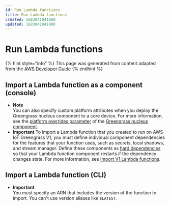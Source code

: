 ```yaml
---
id: Run Lambda functions
title: Run Lambda functions
created: 1683841041000
updated: 1683841041000
---
```

# Run Lambda functions

{% hint style="info" %}
This page was generated from content adapted from the [AWS Developer Guide](https://github.com/awsdocs/aws-iot-greengrass-v2-developer-guide.git)
{% endhint %}

## Import a Lambda function as a component (console)

- **Note**  
You can also specify custom platform attributes when you deploy the Greengrass nucleus component to a core device\. For more information, see the [platform overrides parameter](greengrass-nucleus-component.md#greengrass-nucleus-component-configuration-platform-overrides) of the [Greengrass nucleus component](greengrass-nucleus-component.md)\.
- **Important**  <a name="import-v1-lambda-note"></a>
To import a Lambda function that you created to run on AWS IoT Greengrass V1, you must define individual component dependencies for the features that your function uses, such as secrets, local shadows, and stream manager\. Define these components as [hard dependencies](component-recipe-reference.md) so that your Lambda function component restarts if the dependency changes state\. For more information, see [Import V1 Lambda functions](set-up-v2-test-device.md#run-v1-lambda-functions)\.


## Import a Lambda function (CLI)

- **Important**  
You must specify an ARN that includes the version of the function to import\. You can't use version aliases like `$LATEST`\.

